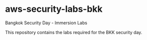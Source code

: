 # aws-security-labs-bkk
Bangkok Security Day - Immersion Labs

This repository contains the labs required for the BKK security day.
